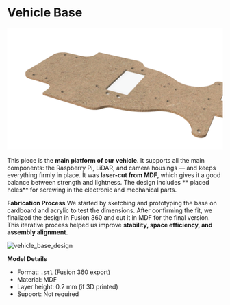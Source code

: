 # Vehicle Base

![Vehicle Base](./vehicle_base.png)

This piece is the **main platform of our vehicle**. It supports all the main components: the Raspberry Pi, LiDAR, and camera housings — and keeps everything firmly in place.  It was **laser-cut from MDF**, which gives it a good balance between strength and lightness. The design includes ** placed holes** for screwing in the electronic and mechanical parts.

**Fabrication Process**
We started by sketching and prototyping the base on cardboard and acrylic to test the dimensions. After confirming the fit, we finalized the design in Fusion 360 and cut it in MDF for the final version. This iterative process helped us improve **stability, space efficiency, and assembly alignment**.

![vehicle_base_design](https://github.com/user-attachments/assets/e04d6d9c-100d-4ad1-b536-d3c2bc3671d8)


**Model Details**
- Format: `.stl` (Fusion 360 export)
- Material: MDF
- Layer height: 0.2 mm (if 3D printed)
- Support: Not required

